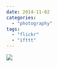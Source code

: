 ```yaml
---
date: 2014-11-02
categories: 
  - "photography"
tags: 
  - "flickr"
  - "ifttt"
---
```


![](https://farm4.staticflickr.com/3951/15501773778_7014f31281_b.jpg)
